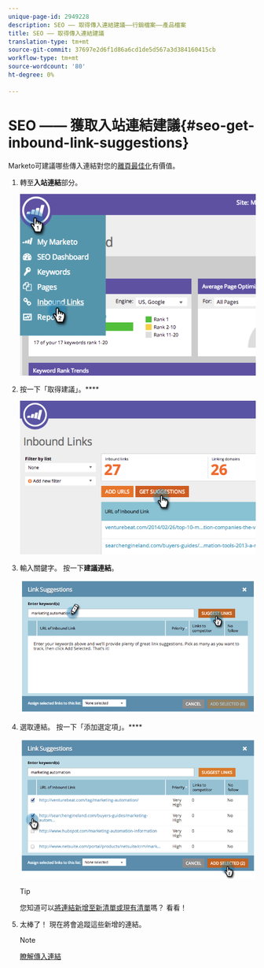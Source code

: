 ```yaml
---
unique-page-id: 2949228
description: SEO —— 取得傳入連結建議——行銷檔案——產品檔案
title: SEO —— 取得傳入連結建議
translation-type: tm+mt
source-git-commit: 37697e2d6f1d86a6cd1de5d567a3d384160415cb
workflow-type: tm+mt
source-wordcount: '80'
ht-degree: 0%

---
```



# SEO —— 獲取入站連結建議{#seo-get-inbound-link-suggestions}

Marketo可建議哪些傳入連結對您的[離頁最佳化](/help/marketo/product-docs/additional-apps/seo/understanding-seo/understanding-search-engine-optimization.md)有價值。

1. 轉至&#x200B;**入站連結**&#x200B;部分。

   ![](assets/image2014-9-18-13-3a20-3a44.png)

1. 按一下「取得建議」。****

   ![](assets/image2014-9-18-13-3a21-3a8.png)

1. 輸入關鍵字。 按一下&#x200B;**建議連結**。

   ![](assets/image2014-9-18-13-3a21-3a31.png)

1. 選取連結。 按一下「添加選定項」。****

   ![](assets/image2014-9-18-13-3a21-3a40.png)

   >[!TIP]
   >
   >您知道可以[將連結新增至新清單或現有清單](/help/marketo/product-docs/additional-apps/seo/inbound-links/seo-add-remove-an-inbound-link-url-from-a-list.md)嗎？ 看看！

1. 太棒了！ 現在將會追蹤這些新增的連結。

   >[!NOTE]
   >
   >[瞭解傳入連結](/help/marketo/product-docs/additional-apps/seo/inbound-links/seo-understanding-inbound-links.md)
